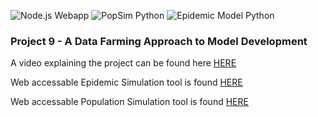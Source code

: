 ![Node.js Webapp](https://github.com/NesaraND/g9-serp2020/workflows/Node.js%20Webapp/badge.svg) ![PopSim Python](https://github.com/NesaraND/g9-serp2020/workflows/PopSim%20Python/badge.svg) ![Epidemic Model Python](https://github.com/NesaraND/g9-serp2020/workflows/Epidemic%20Model%20Python/badge.svg)
### Project 9 - A Data Farming Approach to Model Development

A video explaining the project can be found here [HERE](https://youtu.be/6NZqUUExJKs)

Web accessable Epidemic Simulation tool is found [HERE](https://g9serp20.com/)
  
Web accessable Population Simulation tool is found [HERE](https://g9serp20.com/popsim)
